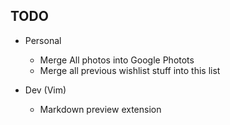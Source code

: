 ## TODO

- Personal
  * Merge All photos into Google Photots
  * Merge all previous wishlist stuff into this list

- Dev (Vim)
  * Markdown preview extension
